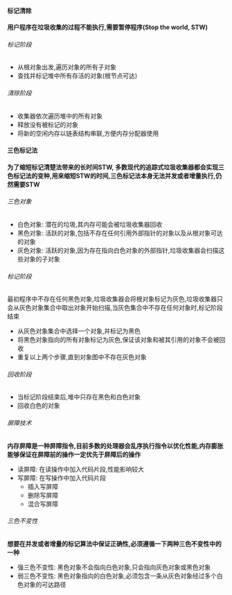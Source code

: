 #### 标记清除

**用户程序在垃圾收集的过程不能执行,需要暂停程序(Stop the world, STW)**

###### 标记阶段

- 从根对象出发,遍历对象的所有子对象
- 查找并标记堆中所有存活的对象(根节点可达)

###### 清除阶段

- 收集器依次遍历堆中的所有对象
- 释放没有被标记的对象
- 将新的空闲内存以链表结构串联,方便内存分配器使用



#### 三色标记法

**为了缩短标记清楚法带来的长时间STW, 多数现代的追踪式垃圾收集器都会实现三色标记法的变种,用来缩短STW的时间,三色标记法本身无法并发或者增量执行,仍然需要STW**

###### 三色对象

- 白色对象: 潜在的垃圾,其内存可能会被垃圾收集器回收
- 黑色对象: 活跃的对象,包括不存在任何引用外部指针的对象以及从根对象可达的对象
- 灰色对象: 活跃的对象,因为存在指向白色对象的外部指针,垃圾收集器会扫描这些对象的子对象

###### 标记阶段

最初程序中不存在任何黑色对象,垃圾收集器会将根对象标记为灰色,垃圾收集器只会从灰色对象集合中取出对象开始扫描,当灰色集合中不存在任何对象时,标记阶段结束

- 从灰色对象集合中选择一个对象,并标记为黑色
- 将黑色对象指向的所有对象标记为灰色,保证该对象和被其引用的对象不会被回收
- 重复以上两个步骤,直到对象图中不存在灰色对象

###### 回收阶段

- 当标记阶段结束后,堆中只存在黑色和白色对象
- 回收白色的对象



###### 屏障技术

**内存屏障是一种屏障指令,目前多数的处理器会乱序执行指令以优化性能,内存膨胀能够保证在屏障前的操作一定优先于屏障后的操作**

- 读屏障: 在读操作中加入代码片段,性能影响较大
- 写屏障: 在写操作中加入代码片段
  - 插入写屏障
  - 删除写屏障
  - 混合写屏障

###### 三色不变性

**想要在并发或者增量的标记算法中保证正确性,必须遵循一下两种三色不变性中的一种**

- 强三色不变性: 黑色对象不会指向白色对象,只会指向灰色对象或黑色对象
- 弱三色不变性: 黑色对象指向的白色对象,必须包含一条从灰色对象经过多个白色对象的可达路径

